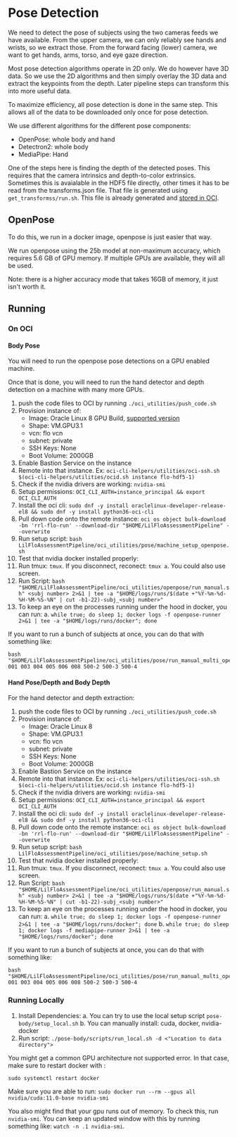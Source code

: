# Pose Detection

We need to detect the pose of subjects using the two cameras feeds
we have available. From the upper camera, we can only reliably see
hands and wrists, so we extract those. From the forward facing (lower)
camera, we want to get hands, arms, torso, and eye gaze direction.

Most pose detection algorithms operate in 2D only. We do however
have 3D data. So we use the 2D algorithms and then simply overlay
the 3D data and extract the keypoints from the depth. Later pipeline
steps can transform this into more useful data.

To maximize efficiency, all pose detection is done in the same step.
This allows all of the data to be downloaded only once for pose detection.

We use different algorithms for the different pose components:

*   OpenPose: whole body and hand
*   Detectron2: whole body
*   MediaPipe: Hand

One of the steps here is finding the depth of the detected poses.
This requires that the camera intrinsics and depth-to-color extrinsics.
Sometimes this is avaialable in the HDF5 file directly, other times
it has to be read from the transforms.json file. That file is generated
using `get_transformss/run.sh`. This file is already generated and [stored
in OCI](https://cloud.oracle.com/object-storage/buckets/idtxkczoknc2/rrl-flo-transforms/objects?region=us-ashburn-1).

## OpenPose

To do this, we run in a docker image, openpose is just easier that way.

We run openpose using the 25b model at non-maximum accuracy,
which requires 5.6 GB of GPU memory.
If multiple GPUs are available, they will all be used.

Note: there is a higher accuracy mode that takes 16GB of memory,
it just isn't worth it.

## Running

### On OCI

#### Body Pose

You will need to run the openpose pose detections on a GPU enabled machine.

Once that is done, you will need to run the hand detector and depth detection on a machine
with many more GPUs.

1.  push the code files to OCI by running `./oci_utilities/push_code.sh`
2.  Provision instance of:
    *   Image: Oracle Linux 8 GPU Build, [supported version](https://nvidia.github.io/nvidia-docker/)
    *   Shape: VM.GPU3.1
    *   vcn: flo vcn
    *   subnet: private
    *   SSH Keys: None
    *   Boot Volume: 2000GB
3.  Enable Bastion Service on the instance
4.  Remote into that instance. Ex:
    `oci-cli-helpers/utilities/oci-ssh.sh $(oci-cli-helpers/utilities/ocid.sh instance flo-hdf5-1)`
5.  Check if the nvidia drivers are working: `nvidia-smi`
6.  Setup permissions: `OCI_CLI_AUTH=instance_principal && export OCI_CLI_AUTH`
7.  Install the oci cli: `sudo dnf -y install oraclelinux-developer-release-el8 && sudo dnf -y install python36-oci-cli`
8.  Pull down code onto the remote instance:
    `oci os object bulk-download -bn 'rrl-flo-run' --download-dir "$HOME/LilFloAssessmentPipeline" --overwrite`
9.  Run setup script: `bash LilFloAssessmentPipeline/oci_utilities/pose/machine_setup_openpose.sh`
10. Test that nvidia docker installed properly:
11. Run tmux: `tmux`. If you disconnect, reconect: `tmux a`. You could also use screen.
12. Run Script: `bash "$HOME/LilFloAssessmentPipeline/oci_utilities/openpose/run_manual.sh" <subj number> 2>&1 | tee -a "$HOME/logs/runs/$(date +"%Y-%m-%d-%H-%M-%S-%N" | cut -b1-22)-subj_<subj number>"`
13. To keep an eye on the processes running under the hood in docker, you can run:
    a. `while true; do sleep 1; docker logs -f openpose-runner 2>&1 | tee -a "$HOME/logs/runs/docker"; done`

If you want to run a bunch of subjects at once, you can do that with something like:

```{bash}
bash "$HOME/LilFloAssessmentPipeline/oci_utilities/pose/run_manual_multi_openpose.sh" 001 003 004 005 006 008 500-2 500-3 500-4
```

#### Hand Pose/Depth and Body Depth

For the hand detector and depth extraction:

1.  push the code files to OCI by running `./oci_utilities/push_code.sh`
2.  Provision instance of:
    *   Image: Oracle Linux 8
    *   Shape: VM.GPU3.1
    *   vcn: flo vcn
    *   subnet: private
    *   SSH Keys: None
    *   Boot Volume: 2000GB
3.  Enable Bastion Service on the instance
4.  Remote into that instance. Ex:
    `oci-cli-helpers/utilities/oci-ssh.sh $(oci-cli-helpers/utilities/ocid.sh instance flo-hdf5-1)`
5.  Check if the nvidia drivers are working: `nvidia-smi`
6.  Setup permissions: `OCI_CLI_AUTH=instance_principal && export OCI_CLI_AUTH`
7.  Install the oci cli: `sudo dnf -y install oraclelinux-developer-release-el8 && sudo dnf -y install python36-oci-cli`
8.  Pull down code onto the remote instance:
    `oci os object bulk-download -bn 'rrl-flo-run' --download-dir "$HOME/LilFloAssessmentPipeline" --overwrite`
9.  Run setup script: `bash LilFloAssessmentPipeline/oci_utilities/pose/machine_setup.sh`
10. Test that nvidia docker installed properly:
11. Run tmux: `tmux`. If you disconnect, reconect: `tmux a`. You could also use screen.
12. Run Script: `bash "$HOME/LilFloAssessmentPipeline/oci_utilities/openpose/run_manual.sh" <subj number> 2>&1 | tee -a "$HOME/logs/runs/$(date +"%Y-%m-%d-%H-%M-%S-%N" | cut -b1-22)-subj_<subj number>"`
13. To keep an eye on the processes running under the hood in docker, you can run:
    a. `while true; do sleep 1; docker logs -f openpose-runner 2>&1 | tee -a "$HOME/logs/runs/docker"; done`
    b. `while true; do sleep 1; docker logs -f mediapipe-runner 2>&1 | tee -a "$HOME/logs/runs/docker"; done`

If you want to run a bunch of subjects at once, you can do that with something like:

```{bash}
bash "$HOME/LilFloAssessmentPipeline/oci_utilities/pose/run_manual_multi_openpose.sh" 001 003 004 005 006 008 500-2 500-3 500-4
```

### Running Locally

1.  Install Dependencies:
    a. You can try to use the local setup script `pose-body/setup_local.sh`
    b. You can manually install: cuda, docker, nvidia-docker
2.  Run script: `./pose-body/scripts/run_local.sh -d <"Location to data directory">`

You might get a common GPU architecture not supported error. In that case, make sure to restart docker with :

`sudo systemctl restart docker`

Make sure you are able to run:
`sudo docker run --rm --gpus all nvidia/cuda:11.0-base nvidia-smi`

You also might find that your gpu runs out of memory. To check this,
run `nvidia-smi`. You can keep an updated window with this by running
something like: `watch -n .1 nvidia-smi`.
